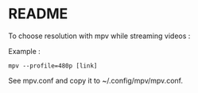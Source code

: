 # README

To choose resolution with mpv while streaming videos :

Example :

`mpv --profile=480p [link]`

See mpv.conf and copy it to ~/.config/mpv/mpv.conf.
